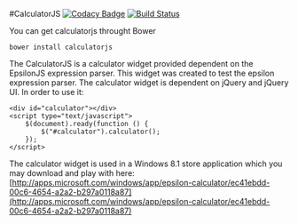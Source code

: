 #CalculatorJS [![Codacy Badge](https://www.codacy.com/project/badge/20f7e3388f3b49ca8d72a04af2efa622)](https://www.codacy.com/public/kdinev/calculatorjs) [![Build Status](https://travis-ci.org/kdinev/calculatorjs.svg?branch=master)](https://travis-ci.org/kdinev/calculatorjs)

You can get calculatorjs throught Bower

    bower install calculatorjs

The CalculatorJS is a calculator widget provided dependent on the EpsilonJS expression parser. This widget was created to test the epsilon expression parser. The calculator widget is dependent on jQuery and jQuery UI. In order to use it:
    
    <div id="calculator"></div>
    <script type="text/javascript">
        $(document).ready(function () {
            $("#calculator").calculator();
        });
    </script>

The calculator widget is used in a Windows 8.1 store application which you may download and play with here: [http://apps.microsoft.com/windows/app/epsilon-calculator/ec41ebdd-00c6-4654-a2a2-b297a0118a87](http://apps.microsoft.com/windows/app/epsilon-calculator/ec41ebdd-00c6-4654-a2a2-b297a0118a87)
